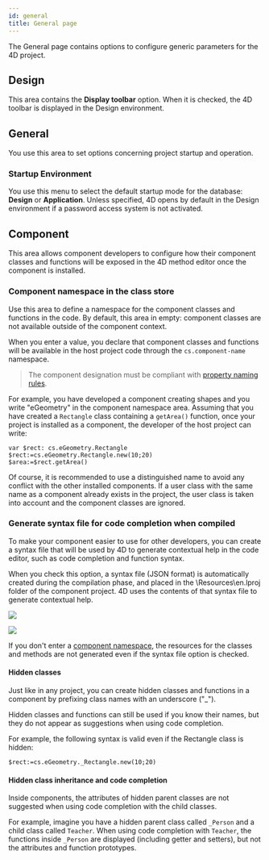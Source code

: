 ```yaml
---
id: general
title: General page
---
```


The General page contains options to configure generic parameters for the 4D project.

## Design  

This area contains the **Display toolbar** option. When it is checked, the 4D toolbar is displayed in the Design environment. 

## General

You use this area to set options concerning project startup and operation.

### Startup Environment  

You use this menu to select the default startup mode for the database: **Design** or **Application**. Unless specified, 4D opens by default in the Design environment if a password access system is not activated. 
## Component

This area allows component developers to configure how their component classes and functions will be exposed in the 4D method editor once the component is installed.

### Component namespace in the class store

Use this area to define a namespace for the component classes and functions in the code. By default, this area in empty: component classes are not available outside of the component context. 

When you enter a value, you declare that component classes and functions will be available in the host project code through the `cs.component-name` namespace. 

> The component designation must be compliant with [property naming rules](Concepts/identifiers.md#object-properties).

For example, you have developed a component creating shapes and you write "eGeometry" in the component namespace area. Assuming that you have created a `Rectangle` class containing a `getArea()` function, once your project is installed as a component, the developer of the host project can write:

```4d
var $rect: cs.eGeometry.Rectangle 
$rect:=cs.eGeometry.Rectangle.new(10;20)
$area:=$rect.getArea()
```

Of course, it is recommended to use a distinguished name to avoid any conflict with the other installed components. If a user class with the same name as a component already exists in the project, the user class is taken into account and the component classes are ignored.

### Generate syntax file for code completion when compiled

To make your component easier to use for other developers, you can create a syntax file that will be used by 4D to generate contextual help in the code editor, such as code completion and function syntax.

When you check this option, a syntax file (JSON format) is automatically created during the compilation phase, and placed in the \Resources\en.lproj folder of the component project. 4D uses the contents of that syntax file to generate contextual help. 

![](assets/en/settingssyntax-code-completion-1.png)

![](assets/en/settingssyntax-code-completion-2.png)

If you don't enter a [component namespace](#component-namespace-in-the-class-store), the resources for the classes and methods are not generated even if the syntax file option is checked.

#### Hidden classes

Just like in any project, you can create hidden classes and functions in a component by prefixing class names with an underscore ("_").

Hidden classes and functions can still be used if you know their names, but they do not appear as suggestions when using code completion.

For example, the following syntax is valid even if the Rectangle class is hidden: 

```4d
$rect:=cs.eGeometry._Rectangle.new(10;20)
```

#### Hidden class inheritance and code completion 

Inside components, the attributes of hidden parent classes are not suggested when using code completion with the child classes. 

For example, imagine you have a hidden parent class called `_Person` and a child class called  `Teacher`. When using code completion with `Teacher`, the functions inside `_Person` are displayed (including getter and setters), but not the attributes and function prototypes.
